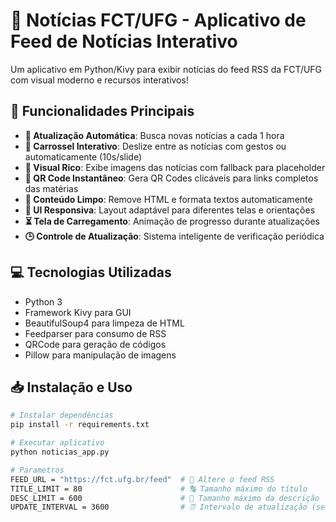 # 📰 Notícias FCT/UFG - Aplicativo de Feed de Notícias Interativo 

Um aplicativo em Python/Kivy para exibir notícias do feed RSS da FCT/UFG com visual moderno e recursos interativos!

## 🚀 Funcionalidades Principais

- **🔄 Atualização Automática**: Busca novas notícias a cada 1 hora
- **🎠 Carrossel Interativo**: Deslize entre as notícias com gestos ou automaticamente (10s/slide)
- **📸 Visual Rico**: Exibe imagens das notícias com fallback para placeholder
- **📲 QR Code Instantâneo**: Gera QR Codes clicáveis para links completos das matérias
- **🧹 Conteúdo Limpo**: Remove HTML e formata textos automaticamente
- **🎨 UI Responsiva**: Layout adaptável para diferentes telas e orientações
- **⏳ Tela de Carregamento**: Animação de progresso durante atualizações
- **🕒 Controle de Atualização**: Sistema inteligente de verificação periódica

## 💻 Tecnologias Utilizadas

- Python 3
- Framework Kivy para GUI
- BeautifulSoup4 para limpeza de HTML
- Feedparser para consumo de RSS
- QRCode para geração de códigos
- Pillow para manipulação de imagens

## 📥 Instalação e Uso

```bash
# Instalar dependências
pip install -r requirements.txt

# Executar aplicativo
python noticias_app.py

# Parametros
FEED_URL = "https://fct.ufg.br/feed"  # 📡 Altere o feed RSS
TITLE_LIMIT = 80                      # 🔠 Tamanho máximo do título
DESC_LIMIT = 600                      # 📏 Tamanho máximo da descrição
UPDATE_INTERVAL = 3600                # ⏰ Intervalo de atualização (segundos)
